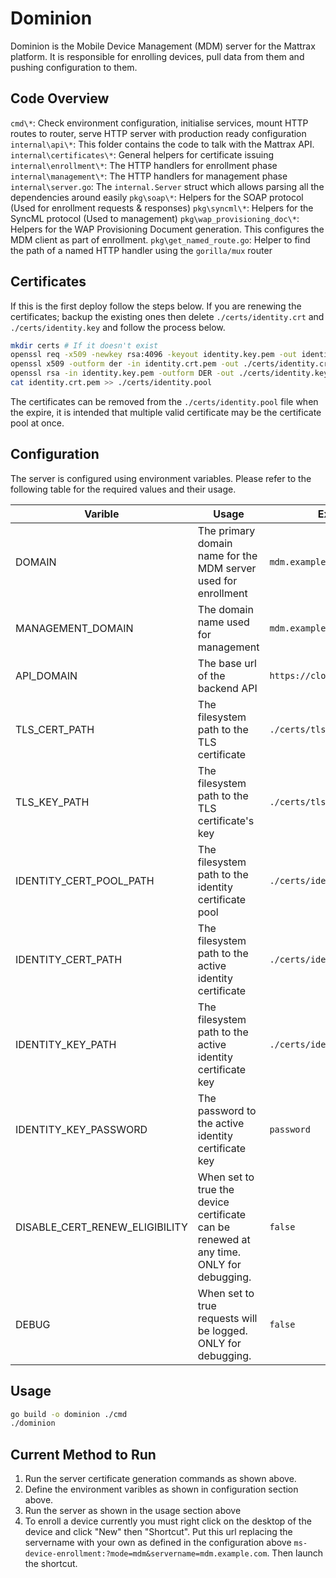 # Dominion

Dominion is the Mobile Device Management (MDM) server for the Mattrax platform. It is responsible for enrolling devices, pull data from them and pushing configuration to them.

## Code Overview

`cmd\*`: Check environment configuration, initialise services, mount HTTP routes to router, serve HTTP server with production ready configuration
`internal\api\*`: This folder contains the code to talk with the Mattrax API.
`internal\certificates\*`: General helpers for certificate issuing
`internal\enrollment\*`: The HTTP handlers for enrollment phase
`internal\management\*`: The HTTP handlers for management phase
`internal\server.go`: The `internal.Server` struct which allows parsing all the dependencies around easily
`pkg\soap\*`: Helpers for the SOAP protocol (Used for enrollment requests & responses)
`pkg\syncml\*`: Helpers for the SyncML protocol (Used to management)
`pkg\wap_provisioning_doc\*`: Helpers for the WAP Provisioning Document generation. This configures the MDM client as part of enrollment.
`pkg\get_named_route.go`: Helper to find the path of a named HTTP handler using the `gorilla/mux` router

## Certificates

If this is the first deploy follow the steps below. If you are renewing the certificates; backup the existing ones then delete `./certs/identity.crt` and `./certs/identity.key` and follow the process below.

```bash
mkdir certs # If it doesn't exist
openssl req -x509 -newkey rsa:4096 -keyout identity.key.pem -out identity.crt.pem -days 1095 -config openssl.cnf
openssl x509 -outform der -in identity.crt.pem -out ./certs/identity.crt
openssl rsa -in identity.key.pem -outform DER -out ./certs/identity.key
cat identity.crt.pem >> ./certs/identity.pool
```

The certificates can be removed from the `./certs/identity.pool` file when the expire, it is intended that multiple valid certificate may be the certificate pool at once.

## Configuration

The server is configured using environment variables. Please refer to the following table for the required values and their usage.

| Varible                        | Usage                                                                                   | Example Value                       |
| ------------------------------ | --------------------------------------------------------------------------------------- | ----------------------------------- |
| DOMAIN                         | The primary domain name for the MDM server used for enrollment                          | `mdm.example.com`                   |
| MANAGEMENT_DOMAIN              | The domain name used for management                                                     | `mdm.example.com:8443`              |
| API_DOMAIN                     | The base url of the backend API                                                         | `https://cloud.mattrax.app/api/mdm` |
| TLS_CERT_PATH                  | The filesystem path to the TLS certificate                                              | `./certs/tls.crt`                   |
| TLS_KEY_PATH                   | The filesystem path to the TLS certificate's key                                        | `./certs/tls.key`                   |
| IDENTITY_CERT_POOL_PATH        | The filesystem path to the identity certificate pool                                    | `./certs/identity.pool`             |
| IDENTITY_CERT_PATH             | The filesystem path to the active identity certificate                                  | `./certs/identity.crt`              |
| IDENTITY_KEY_PATH              | The filesystem path to the active identity certificate key                              | `./certs/identity.key`              |
| IDENTITY_KEY_PASSWORD          | The password to the active identity certificate key                                     | `password`                          |
| DISABLE_CERT_RENEW_ELIGIBILITY | When set to true the device certificate can be renewed at any time. ONLY for debugging. | `false`                             |
| DEBUG                          | When set to true requests will be logged. ONLY for debugging.                           | `false`                             |

## Usage

```bash
go build -o dominion ./cmd
./dominion
```

## Current Method to Run

1. Run the server certificate generation commands as shown above.
2. Define the environment varibles as shown in configuration section above.
3. Run the server as shown in the usage section above
4. To enroll a device currently you must right click on the desktop of the device and click "New" then "Shortcut". Put this url replacing the servername with your own as defined in the configuration above `ms-device-enrollment:?mode=mdm&servername=mdm.example.com`. Then launch the shortcut.